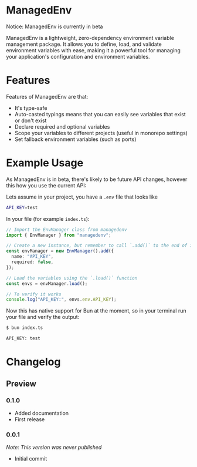 # ManagedEnv

Notice: ManagedEnv is currently in beta

ManagedEnv is a lightweight, zero-dependency environment variable management package. It allows you to define, load, and validate environment variables with ease, making it a powerful tool for managing your application's configuration and environment variables.

# Features

Features of ManagedEnv are that:

- It's type-safe
- Auto-casted typings means that you can easily see variables that exist or don't exist
- Declare required and optional variables
- Scope your variables to different projects (useful in monorepo settings)
- Set fallback environment variables (such as ports)

# Example Usage

As ManagedEnv is in beta, there's likely to be future API changes, however this how you use the current API:

Lets assume in your project, you have a `.env` file that looks like

```bash
API_KEY=test
```

In your file (for example `index.ts`):

```ts
// Import the EnvManager class from managedenv
import { EnvManager } from "managedenv";

// Create a new instance, but remember to call `.add()` to the end of it
const envManager = new EnvManager().add({
  name: "API_KEY",
  required: false,
});

// Load the variables using the `.load()` function
const envs = envManager.load();

// To verify it works
console.log("API_KEY:", envs.env.API_KEY);
```

Now this has native support for Bun at the moment, so in your terminal run your file and verify the output:

```bash
$ bun index.ts
```

```bash
API_KEY: test
```

# Changelog

## Preview

### 0.1.0

- Added documentation
- First release

### 0.0.1

_Note: This version was never published_

- Initial commit
